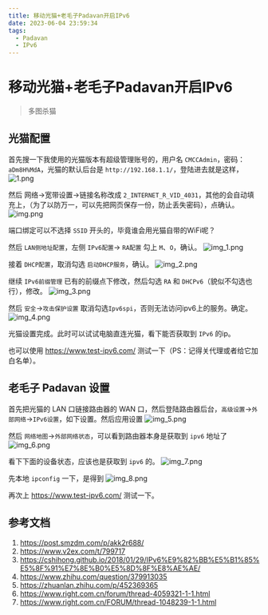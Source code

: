 ```yaml
---
title: 移动光猫+老毛子Padavan开启IPv6
date: 2023-06-04 23:59:34
tags: 
  - Padavan
  - IPv6
---
```


# 移动光猫+老毛子Padavan开启IPv6
> 多图杀猫

## 光猫配置

首先搜一下我使用的光猫版本有超级管理账号的，用户名 `CMCCAdmin`，密码：`aDm8H%MdA`，光猫的默认后台是 `http://192.168.1.1/`，登陆进去就是这样，
![1.png](移动光猫-老毛子Padavan开启IPv6/1.png)

然后 网络->宽带设置->链接名称改成 `2_INTERNET_R_VID_4031`，其他的会自动填充上，（为了以防万一，可以先把网页保存一份，防止丢失密码），点确认。
![img.png](移动光猫-老毛子Padavan开启IPv6/img.png)

端口绑定可以不选择 `SSID` 开头的，毕竟谁会用光猫自带的WiFi呢？

然后 `LAN侧地址配置`，左侧 `IPv6配置`-> `RA配置` 勾上 `M`、`O`，确认。
![img_1.png](移动光猫-老毛子Padavan开启IPv6/img_1.png)

接着 `DHCP配置`，取消勾选 `启动DHCP服务`，确认。
![img_2.png](移动光猫-老毛子Padavan开启IPv6/img_2.png)

继续 `IPv6前缀管理` 已有的前缀点下修改，然后勾选 `RA` 和 `DHCPv6`（貌似不勾选也行），修改。
![img_3.png](移动光猫-老毛子Padavan开启IPv6/img_3.png)

然后 `安全`->`攻击保护设置` 取消勾选`Ipv6spi`，否则无法访问ipv6上的服务。确定。
![img_4.png](移动光猫-老毛子Padavan开启IPv6/img_4.png)

光猫设置完成。此时可以试试电脑直连光猫，看下能否获取到 `IPv6` 的ip。

也可以使用 https://www.test-ipv6.com/ 测试一下（PS：记得关代理或者给它加白名单）。

## 老毛子 Padavan 设置

首先把光猫的 LAN 口链接路由器的 WAN 口，然后登陆路由器后台，`高级设置`->`外部网络`->`IPv6设置`，如下设置。然后应用设置
![img_5.png](移动光猫-老毛子Padavan开启IPv6/img_5.png)

然后 `网络地图`->`外部网络状态`，可以看到路由器本身是获取到 `ipv6` 地址了
![img_6.png](移动光猫-老毛子Padavan开启IPv6/img_6.png)

看下下面的设备状态，应该也是获取到 `ipv6` 的。
![img_7.png](移动光猫-老毛子Padavan开启IPv6/img_7.png)

先本地 `ipconfig` 一下，是得到
![img_8.png](移动光猫-老毛子Padavan开启IPv6/img_8.png)

再次上 https://www.test-ipv6.com/ 测试一下。



## 参考文档
1. https://post.smzdm.com/p/akk2r688/
2. https://www.v2ex.com/t/799717
3. https://cshihong.github.io/2018/01/29/IPv6%E9%82%BB%E5%B1%85%E5%8F%91%E7%8E%B0%E5%8D%8F%E8%AE%AE/
4. https://www.zhihu.com/question/379913035
5. https://zhuanlan.zhihu.com/p/452369365
6. https://www.right.com.cn/forum/thread-4059321-1-1.html
7. https://www.right.com.cn/FORUM/thread-1048239-1-1.html



